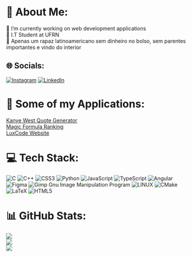# 👀 About Me:
🔭 I’m currently working on web development applications <br>📕 I.T Student at UFRN<br>💬 Apenas um rapaz latinoamericano sem dinheiro no bolso, sem parentes importantes e vindo do interior


## 🌐 Socials:
[![Instagram](https://img.shields.io/badge/Instagram-%23E4405F.svg?logo=Instagram&logoColor=white)](https://instagram.com/adrianofilho33) [![LinkedIn](https://img.shields.io/badge/LinkedIn-%230077B5.svg?logo=linkedin&logoColor=white)](https://linkedin.com/in/adrianonfilho) 

# 🔗 Some of my Applications:
[Kanye West Quote Generator](https://adrianonfilho.github.io/Kanye-West-Quote-Generator/)<br>
[Magic Formula Ranking](https://colab.research.google.com/github/adrianonfilho/Magic-Formula/blob/main/MagicFormula.ipynb)<br>
[LuxCode Website](https://luxcode.tech)


# 💻 Tech Stack:
![C](https://img.shields.io/badge/c-%2300599C.svg?style=for-the-badge&logo=c&logoColor=white) ![C++](https://img.shields.io/badge/c++-%2300599C.svg?style=for-the-badge&logo=c%2B%2B&logoColor=white) ![CSS3](https://img.shields.io/badge/css3-%231572B6.svg?style=for-the-badge&logo=css3&logoColor=white) ![Python](https://img.shields.io/badge/python-3670A0?style=for-the-badge&logo=python&logoColor=ffdd54) ![JavaScript](https://img.shields.io/badge/javascript-%23323330.svg?style=for-the-badge&logo=javascript&logoColor=%23F7DF1E) ![TypeScript](https://img.shields.io/badge/typescript-%23007ACC.svg?style=for-the-badge&logo=typescript&logoColor=white) ![Angular](https://img.shields.io/badge/angular-%23DD0031.svg?style=for-the-badge&logo=angular&logoColor=white) 	![Figma](https://img.shields.io/badge/figma-%23F24E1E.svg?style=for-the-badge&logo=figma&logoColor=white) ![Gimp Gnu Image Manipulation Program](https://img.shields.io/badge/Gimp-657D8B?style=for-the-badge&logo=gimp&logoColor=FFFFFF) ![LINUX](https://img.shields.io/badge/Linux-FCC624?style=for-the-badge&logo=linux&logoColor=black) ![CMake](https://img.shields.io/badge/CMake-%23008FBA.svg?style=for-the-badge&logo=cmake&logoColor=white) ![LaTeX](https://img.shields.io/badge/latex-%23008080.svg?style=for-the-badge&logo=latex&logoColor=white) ![HTML5](https://img.shields.io/badge/html5-%23E34F26.svg?style=for-the-badge&logo=html5&logoColor=white)
# 📊 GitHub Stats:
![](https://github-readme-stats.vercel.app/api?username=adrianonfilho&theme=dark&hide_border=false&include_all_commits=true&count_private=false)<br/>
![](https://github-readme-streak-stats.herokuapp.com/?user=adrianonfilho&theme=dark&hide_border=false)<br/>
![](https://github-readme-stats.vercel.app/api/top-langs/?username=adrianonfilho&theme=dark&hide_border=false&include_all_commits=true&count_private=false&layout=compact)

<!-- Proudly created with GPRM ( https://gprm.itsvg.in ) -->
